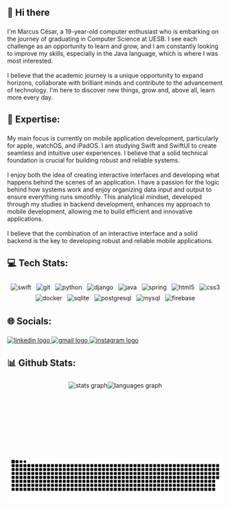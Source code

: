<h2 align="left">👋 Hi there</h2>

###

<p align="left">I'm Marcus César, a 19-year-old computer enthusiast who is embarking on the journey of graduating in Computer Science at UESB. I see each challenge as an opportunity to learn and grow, and I am constantly looking to improve my skills, especially in the Java language, which is where I was most interested.<br>  <br>  I believe that the academic journey is a unique opportunity to expand horizons, collaborate with brilliant minds and contribute to the advancement of technology. I'm here to discover new things, grow and, above all, learn more every day.</p>

###

<h2 align="left">🚀 Expertise:</h2>

###

<p align="left">My main focus is currently on mobile application development, particularly for apple, watchOS, and iPadOS. I am studying Swift and SwiftUI to create seamless and intuitive user experiences. I believe that a solid technical foundation is crucial for building robust and reliable systems.<br><br>I enjoy both the idea of creating interactive interfaces and developing what happens behind the scenes of an application. I have a passion for the logic behind how systems work and enjoy organizing data input and output to ensure everything runs smoothly. This analytical mindset, developed through my studies in backend development, enhances my approach to mobile development, allowing me to build efficient and innovative applications.<br><br>I believe that the combination of an interactive interface and a solid backend is the key to developing robust and reliable mobile applications.</p>

###

<h2 align="left">💻  Tech Stats:</h2>

###

<p align="center">
  <!-- For more icons please follow  https://github.com/MikeCodesDotNET/ColoredBadges -->
  <img src="https://img.shields.io/badge/swift-F54A2A?style=for-the-badge&logo=swift&logoColor=white" alt="swift" style="vertical-align:top; margin:4px">    
  <img src="https://img.shields.io/badge/git-%23F05033.svg?style=for-the-badge&logo=git&logoColor=white" alt="git" style="vertical-align:top; margin:4px">
  <img src="https://img.shields.io/badge/python-3670A0?style=for-the-badge&logo=python&logoColor=ffdd54" alt="python" style="vertical-align:top; margin:4px">
  <img src="https://img.shields.io/badge/django-%23092E20.svg?style=for-the-badge&logo=django&logoColor=white" alt="django" style="vertical-align:top; margin:4px">
  <img src="https://img.shields.io/badge/java-%23ED8B00.svg?style=for-the-badge&logo=openjdk&logoColor=white" alt="java" style="vertical-align:top; margin:4px">
  <img src="https://img.shields.io/badge/spring-%236DB33F.svg?style=for-the-badge&logo=spring&logoColor=white" alt="spring" style="vertical-align:top; margin:4px">
  <img src="https://img.shields.io/badge/html5-%23E34F26.svg?style=for-the-badge&logo=html5&logoColor=white" alt="html5" style="vertical-align:top; margin:4px">
  <img src="https://img.shields.io/badge/css3-%231572B6.svg?style=for-the-badge&logo=css3&logoColor=white" alt="css3" style="vertical-align:top; margin:4px">
  <img src="https://img.shields.io/badge/docker-%230db7ed.svg?style=for-the-badge&logo=docker&logoColor=white" alt="docker" style="vertical-align:top; margin:4px">
  <img src="https://img.shields.io/badge/sqlite-%2307405e.svg?style=for-the-badge&logo=sqlite&logoColor=white" alt="sqlite" style="vertical-align:top; margin:4px">
  <img src="https://img.shields.io/badge/postgres-%23316192.svg?style=for-the-badge&logo=postgresql&logoColor=white" alt="postgresql" style="vertical-align:top; margin:4px">
  <img src="https://img.shields.io/badge/mysql-4479A1.svg?style=for-the-badge&logo=mysql&logoColor=white" alt="mysql" style="vertical-align:top; margin:4px">
  <img src="https://img.shields.io/badge/firebase-a08021?style=for-the-badge&logo=firebase&logoColor=ffcd34" alt="firebase" style="vertical-align:top; margin:4px">
</p>

###

<h2 align="left">🌐  Socials:</h2>

###

<div align="left">
  <a href="https://www.linkedin.com/in/marcus-césar-santos-pereira-70991a28a/" target="_blank">
    <img src="https://raw.githubusercontent.com/maurodesouza/profile-readme-generator/master/src/assets/icons/social/linkedin/default.svg" width="47" height="35" alt="linkedin logo"  />
  </a>
  <a href="contato.marcuscspereira@gmail.com" target="_blank">
    <img src="https://raw.githubusercontent.com/maurodesouza/profile-readme-generator/master/src/assets/icons/social/gmail/default.svg" width="47" height="35" alt="gmail logo"  />
  </a>
  <a href="https://www.instagram.com/_marcus.cesar/" target="_blank">
    <img src="https://raw.githubusercontent.com/maurodesouza/profile-readme-generator/master/src/assets/icons/social/instagram/default.svg" width="47" height="35" alt="instagram logo"  />
  </a>
</div>

###

<h2 align="left">📊  Github Stats:</h3>

###

<div align="center" style="display: flex; flex-direction: row; flex-wrap: wrap; justify-content: center;">
  <img src="https://github-readme-stats.vercel.app/api?username=MarcusCSPereira&hide_title=false&hide_rank=false&show_icons=true&include_all_commits=true&count_private=true&disable_animations=false&theme=aura&locale=en&hide_border=true" height="150" alt="stats graph"  />
  <img src="https://github-readme-stats.vercel.app/api/top-langs?username=MarcusCSPereira&locale=en&hide_title=false&layout=compact&card_width=320&langs_count=5&theme=aura&hide_border=true" height="150" alt="languages graph"  />
</div>

###

<div align="center">
  <img src="https://raw.githubusercontent.com/MarcusCSPereira/MarcusCSPereira/output/snake.svg" alt="Snake animation" />
</div>

###

